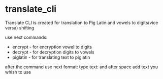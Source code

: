 # translate_cli

Translate CLI is created for translation to Pig Latin and vowels to digits(vice versa) shifting

use next commands:
- encrypt - for encryption vowel to digits
- decrypt - for decryption digits to vowels
- piglatin - for translating text to piglatin

after the command use next format:
type text: and after space add text you whish to use
